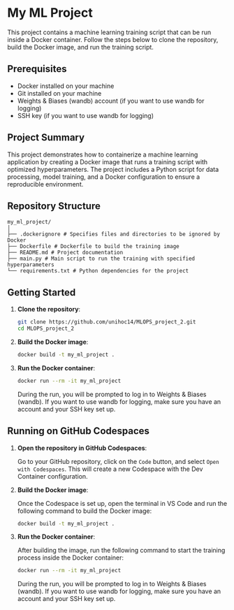# My ML Project

This project contains a machine learning training script that can be run inside a Docker container. Follow the steps below to clone the repository, build the Docker image, and run the training script.

## Prerequisites

- Docker installed on your machine
- Git installed on your machine
- Weights & Biases (wandb) account (if you want to use wandb for logging)
- SSH key (if you want to use wandb for logging)

## Project Summary

This project demonstrates how to containerize a machine learning application by creating a Docker image that runs a training script with optimized hyperparameters. The project includes a Python script for data processing, model training, and a Docker configuration to ensure a reproducible environment.

## Repository Structure
```plaintext
my_ml_project/
│
├── .dockerignore # Specifies files and directories to be ignored by Docker
├── Dockerfile # Dockerfile to build the training image
├── README.md # Project documentation
├── main.py # Main script to run the training with specified hyperparameters
└── requirements.txt # Python dependencies for the project
```

## Getting Started

1. **Clone the repository**:

    ```sh
    git clone https://github.com/unihoc14/MLOPS_project_2.git
    cd MLOPS_project_2
    ```

2. **Build the Docker image**:

    ```sh
    docker build -t my_ml_project .
    ```

3. **Run the Docker container**:

    ```sh
    docker run --rm -it my_ml_project
    ```

    During the run, you will be prompted to log in to Weights & Biases (wandb). If you want to use wandb for logging, make sure you have an account and your SSH key set up.

## Running on GitHub Codespaces

1. **Open the repository in GitHub Codespaces**:

    Go to your GitHub repository, click on the `Code` button, and select `Open with Codespaces`. This will create a new Codespace with the Dev Container configuration.

2. **Build the Docker image**:

    Once the Codespace is set up, open the terminal in VS Code and run the following command to build the Docker image:

    ```sh
    docker build -t my_ml_project .
    ```

3. **Run the Docker container**:

    After building the image, run the following command to start the training process inside the Docker container:

    ```sh
    docker run --rm -it my_ml_project
    ```

    During the run, you will be prompted to log in to Weights & Biases (wandb). If you want to use wandb for logging, make sure you have an account and your SSH key set up.


